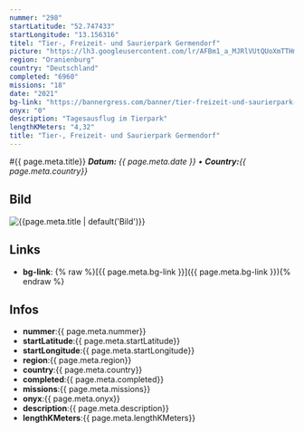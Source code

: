 ```yaml
---
nummer: "298"
startLatitude: "52.747433"
startLongitude: "13.156316"
titel: "Tier-, Freizeit- und Saurierpark Germendorf"
picture: "https://lh3.googleusercontent.com/lr/AFBm1_a_MJRlVUtQUoXmTTHmdfJqGwLt7EmIge8XxIt3LYEQ7uGRi94dyov5UVpmWD_UE4Hz7I-8V4tIO5jwNLBU3OoNEI44M1G5RW5iLa-MFR8EUIOkmzzUHdoU6UUiMFWRAw3TIvxkTkSfmXsBhBef-FgnsrwrvbZZDP_OkbcTMCLkyyQh0nZQ8iv-20_3Xm4Eu5ZyBfyeXVDLRuazYJ8rfqg0QgB9X2ILrPiCQ1fJSulqbLqrdfAvkE-xjgX2earNv9hL2cKoYrOgtfTnko3yU-ojA81twJfrKvhpPJXWm8RKzaPH4VSsAvys58o63L2qV-3NRVc1Z32EMZcHJtyojlLB7kNrML9sMC4Z-jUvqNGZMK5S4XIz6Kk-bEtfZZqSE-djKmi75zp_-5fgOi0NG3WQPurghDopAoulrX6eD4QqbCA--jU9kFXwSaoP_4rlNBwrj96_k935Zq8hXJ4iRdf9Cv6lSaKl_kOaH6fDsoL3CP8zjoEL0UzBzAzfHp5f2XP2Uj1o4A-HlseWigpXuE0JjSneslcgeJKdcmFgsa3ecGeu0eLhmiLSJbgru_o-nnhkPfPmie0SzxiS1PB09kNz2orUhfNPawOnhpaox_wfoTxJHpoNLzJe_odUo4R50O4W6rgjeG7xfnbADRRS5qvKOU-O-Bi3iZdMgcQ1RUj8giMRx54TVJrTjsn10GrwktHG_3VbYlfFPPuQaETKErmnLzdFaXcYpyetpqsGTfUlk20EK4JbpcxjyGKWAWAB0eDXLbEiMw8lcp6pMHMaqvovMJwCCiP_1OQdzMWB_Kd8LdRvbw-qeraBr8WWhPqkqLygJq9MVeKiQa5AJaYv2S3FWLQqVVoYThiy"
region: "Oranienburg"
country: "Deutschland"
completed: "6960"
missions: "18"
date: "2021"
bg-link: "https://bannergress.com/banner/tier-freizeit-und-saurierpark-germendorf-1377"
onyx: "0"
description: "Tagesausflug im Tierpark"
lengthKMeters: "4,32"
title: "Tier-, Freizeit- und Saurierpark Germendorf"
---
```


#{{ page.meta.title}}
_**Datum:** {{ page.meta.date }} • **Country:**{{ page.meta.country}}_

## Bild
![{{page.meta.title | default('Bild')}}]({{page.meta.picture}})

## Links
- **bg-link**: {% raw %}[{{ page.meta.bg-link }}]({{ page.meta.bg-link }}){% endraw %}

## Infos
- **nummer**:{{ page.meta.nummer}}
- **startLatitude**:{{ page.meta.startLatitude}}
- **startLongitude**:{{ page.meta.startLongitude}}
- **region**:{{ page.meta.region}}
- **country**:{{ page.meta.country}}
- **completed**:{{ page.meta.completed}}
- **missions**:{{ page.meta.missions}}
- **onyx**:{{ page.meta.onyx}}
- **description**:{{ page.meta.description}}
- **lengthKMeters**:{{ page.meta.lengthKMeters}}

